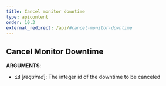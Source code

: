 ```yaml
---
title: Cancel monitor downtime
type: apicontent
order: 10.3
external_redirect: /api/#cancel-monitor-downtime
---
```


## Cancel Monitor Downtime

**ARGUMENTS**:

* **`id`** [*required*]:
    The integer id of the downtime to be canceled
